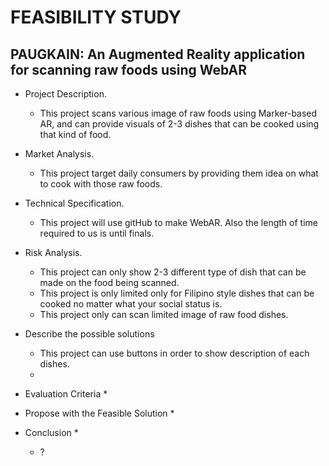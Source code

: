 # FEASIBILITY STUDY #
## PAUGKAIN: An Augmented Reality application for scanning raw foods using WebAR ##

* Project Description.
    * This project scans various image of raw foods using Marker-based AR, and
      can provide visuals of 2-3 dishes that can be cooked using that kind of food.

* Market Analysis.
    * This project target daily consumers by providing them idea on what to cook with those raw foods.
  
* Technical Specification.
    * This project will use gitHub to make WebAR. Also the length of time required to us is until finals.

* Risk Analysis.
    * This project can only show 2-3 different type of dish that can be made on the food being scanned.
    * This project is only limited only for Filipino style dishes that can be cooked no matter what your social status is.
    * This project only can scan limited image of raw food dishes.
    
* Describe the possible solutions 
    * This project can use buttons in order to show description of each dishes.
    *
    
* Evaluation Criteria
    * 
* Propose with the Feasible Solution
    * 
* Conclusion
    * 
    * ?

    
